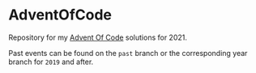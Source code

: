 # AdventOfCode

Repository for my [Advent Of Code](http://adventofcode.com/) solutions for 2021.

Past events can be found on the `past` branch or the corresponding year branch for `2019` and after.
